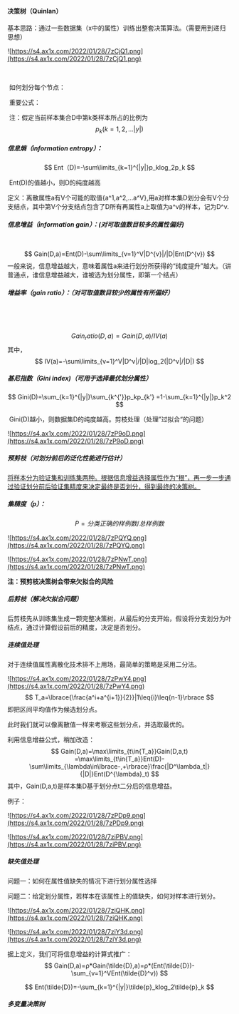 #### 决策树（Quinlan）

基本思路：通过一些数据集（x中的属性）训练出整套决策算法。（需要用到递归思想）

![https://s4.ax1x.com/2022/01/28/7zCjQ1.png](https://s4.ax1x.com/2022/01/28/7zCjQ1.png)

​	

​	如何划分每个节点：

​	  重要公式：

​		注：假定当前样本集合D中第k类样本所占的比例为
$$
p_k(k=1,2,…|y|)
$$

##### 			信息熵（information entropy）：

$$
Ent（D)=-\sum\limits_{k=1}^{|y|}p_klog_2p_k
$$

​			Ent(D)的值越小，则D的纯度越高

​			定义：离散属性a有V个可能的取值{a^1,a^2,…a^V},用a对样本集D划分会有V个分支结点，其中第V个分支结点包含了D所有再属性a上取值为a^v的样本，记为D^v.

##### 			信息增益（information gain）：(对可取值数目较多的属性偏好)

​			
$$
Gain(D,a)=Ent(D)-\sum\limits_{v=1}^V|D^{v}|/|D|Ent(D^{v})
$$
​			一般来说，信息增益越大，意味着属性a来进行划分所获得的“纯度提升”越大。（讲普通点，谁信息增益越大，谁被选为划分属性，即第一个结点）

##### 		增益率（gain ratio）：（对可取值数目较少的属性有所偏好）

​		

​	
$$
Gain_ratio(D,a)=Gain(D,a)/IV(a)
$$
​			其中，
$$
IV(a)=-\sum\limits_{v=1}^V|D^v|/|D|log_2(|D^v|/|D|)
$$

##### 		基尼指数（Gini index)（可用于选择最优划分属性）

$$
Gini(D)=\sum_{k=1}^{|y|}\sum_{k^{'}}p_kp_{k'}
=1-\sum_{k=1}^{|y|}p_k^2
$$

​		Gini(D)越小，则数据集D的纯度越高。剪枝处理（处理”过拟合“的问题）

![https://s4.ax1x.com/2022/01/28/7zP9oD.png](https://s4.ax1x.com/2022/01/28/7zP9oD.png)

##### 	预剪枝（对划分前后的泛化性能进行估计）

<u>将样本分为验证集和训练集两种。根据信息增益选择属性作为“根”，再一步一步通过验证划分前后验证集精度来决定最终是否划分，得到最终的决策树。</u>

##### 集精度（p）：

$$
P=分类正确的样例数/总样例数
$$



![https://s4.ax1x.com/2022/01/28/7zPQYQ.png](https://s4.ax1x.com/2022/01/28/7zPQYQ.png)

![https://s4.ax1x.com/2022/01/28/7zPNwT.png](https://s4.ax1x.com/2022/01/28/7zPNwT.png)

**注：预剪枝决策树会带来欠拟合的风险**

##### 后剪枝（解决欠拟合问题）

后剪枝先从训练集生成一颗完整决策树，从最后的分支开始，假设将分支划分为叶结点，通过计算假设前后的精度，决定是否划分。

##### 连续值处理

对于连续值属性离散化技术排不上用场，最简单的策略是采用二分法。

![https://s4.ax1x.com/2022/01/28/7zPwY4.png](https://s4.ax1x.com/2022/01/28/7zPwY4.png)
$$
T_a=\lbrace{\frac{a^i+a^{i+1}}{2}}|1\leq{i}\leq{n-1}\rbrace
$$
即把区间平均值作为候选划分点。

此时我们就可以像离散值一样来考察这些划分点，并选取最优的。

利用信息增益公式，稍加改造：
$$
Gain(D,a)=\max\limits_{t\in{T_a}}Gain(D,a,t)
=\max\limits_{t\in{T_a}}Ent(D)-\sum\limits_{\lambda\in\lbrace-,+\rbrace}\frac{|D^\lambda_t|}{|D|}Ent(D^{\lambda}_t)
$$
其中，Gain(D,a,t)是样本集D基于划分点t二分后的信息增益。

例子：

![https://s4.ax1x.com/2022/01/28/7zPDp9.png](https://s4.ax1x.com/2022/01/28/7zPDp9.png)

![https://s4.ax1x.com/2022/01/28/7ziPBV.png](https://s4.ax1x.com/2022/01/28/7ziPBV.png)

##### 缺失值处理

问题一：如何在属性值缺失的情况下进行划分属性选择

问题二：给定划分属性，若样本在该属性上的值缺失，如何对样本进行划分。

![https://s4.ax1x.com/2022/01/28/7ziQHK.png](https://s4.ax1x.com/2022/01/28/7ziQHK.png)

![https://s4.ax1x.com/2022/01/28/7ziY3d.png](https://s4.ax1x.com/2022/01/28/7ziY3d.png)

据上定义，我们可将信息增益的计算式推广：
$$
Gain(D,a)=ρ*Gain(\tilde{D},a)=ρ*(Ent(\tilde{D})-\sum_{v=1}^VEnt(\tilde{D}^v))
$$

$$
Ent(\tilde{D})=-\sum_{k=1}^{|y|}\tilde{p}_klog_2\tilde{p}_k
$$

##### 多变量决策树

